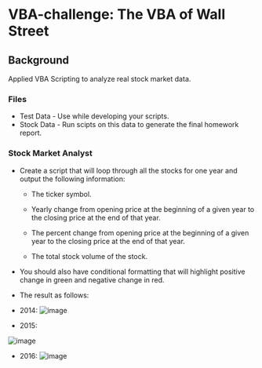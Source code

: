 # VBA-challenge: The VBA of Wall Street

## Background

Applied VBA Scripting to analyze real stock market data. 

### Files

* Test Data - Use while developing your scripts. 
* Stock Data - Run scipts on this data to generate the final homework report. 

### Stock Market Analyst

* Create a script that will loop through all the stocks for one year and output the following information:

  * The ticker symbol.

  * Yearly change from opening price at the beginning of a given year to the closing price at the end of that year.

  * The percent change from opening price at the beginning of a given year to the closing price at the end of that year.

  * The total stock volume of the stock.

* You should also have conditional formatting that will highlight positive change in green and negative change in red.

* The result as follows:
* 2014:
![image](https://user-images.githubusercontent.com/101610081/181085371-75637357-f9e8-48e6-82d3-a81ed9df81fb.png)

* 2015:

![image](https://user-images.githubusercontent.com/101610081/181085666-f4a021b9-e3d2-4a44-ad9a-4090666277b2.png)

* 2016:
![image](https://user-images.githubusercontent.com/101610081/181085730-a930842e-2072-454a-844e-399511018447.png)



